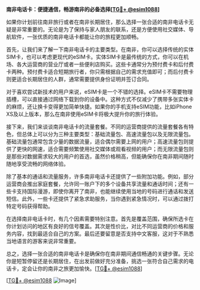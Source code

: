 **南非电话卡：便捷通信，畅游南非的必备选择[[TG💪+ @esim1088](https://t.me/s/esim1088)]**

如果你计划前往南非旅行或者在南非长期居住，那么选择一张合适的南非电话卡无疑是非常重要的。无论是为了保持与家人朋友的联系，还是方便使用社交媒体、导航软件，一张优质的南非电话卡都能让你的旅程更加顺畅。

首先，让我们来了解一下南非电话卡的主要类型。在南非，你可以选择传统的实体SIM卡，也可以考虑更现代的eSIM卡。实体SIM卡是最传统的方式，你可以在机场、各大运营商的营业厅或者一些便利店购买。这些卡通常分为预付费卡和后付费卡两种。预付费卡适合短期旅行者，你只需根据自己的需求充值即可；而后付费卡则更适合长期居住的人群，通常需要提供身份证明并签订合同。

对于喜欢尝试新技术的用户来说，eSIM卡是一个不错的选择。eSIM卡不需要物理插槽，可以直接通过网络下载到你的设备中。这种方式不仅减少了携带多张实体卡的麻烦，还让换卡变得更加简单快捷。如果你的手机支持eSIM功能，比如iPhone XS及以上版本，那么在南非使用eSIM卡将极大提升你的旅行体验。

接下来，我们来谈谈南非电话卡的流量套餐。不同的运营商提供的流量套餐各有特色，但总体上可以分为三种主要类型：基础流量包、高速流量包以及无限流量包。基础流量包通常包含少量的数据流量，适合偶尔需要上网的用户；高速流量包则提供了更快的网速，适合需要频繁使用社交媒体或观看视频的用户；而无限流量包则是那些对数据需求较大的用户的首选，虽然价格稍高，但能确保你在南非期间随时随地享受流畅的网络体验。

除了基本的通话和流量服务，许多南非电话卡还提供了一些附加功能。例如，部分运营商会推出家庭套餐，允许同一账户下的多个设备共享流量和通话时间；还有一些卡支持国际漫游，即使你离开了南非，也能继续使用当地的号码进行通话和发送短信。此外，一些卡还提供了紧急求助服务，当你遇到紧急情况时，可以通过拨打特定号码获得帮助。

在选择南非电话卡时，有几个因素需要特别注意。首先是覆盖范围，确保所选卡在你计划访问的地区有良好的信号覆盖。其次是性价比，对比不同运营商的价格和服务内容，找到最适合自己的方案。最后还要留意是否支持中文客服，这对于不熟悉当地语言的游客来说非常重要。

总之，选择一张合适的南非电话卡是确保你在南非期间通信畅通的关键步骤。无论你是短暂停留还是长期居住，在出发前做好充分准备，挑选一张符合自己需求的电话卡，定会让你的南非之旅更加愉快。[[TG💪+ @esim1088](https://t.me/s/esim1088)]

[[TG💪+ @esim1088](https://t.me/s/esim1088) ![Image](https://i.postimg.cc/4NQfJmqS/Snipaste-2025-05-13-00-14-12.png)]